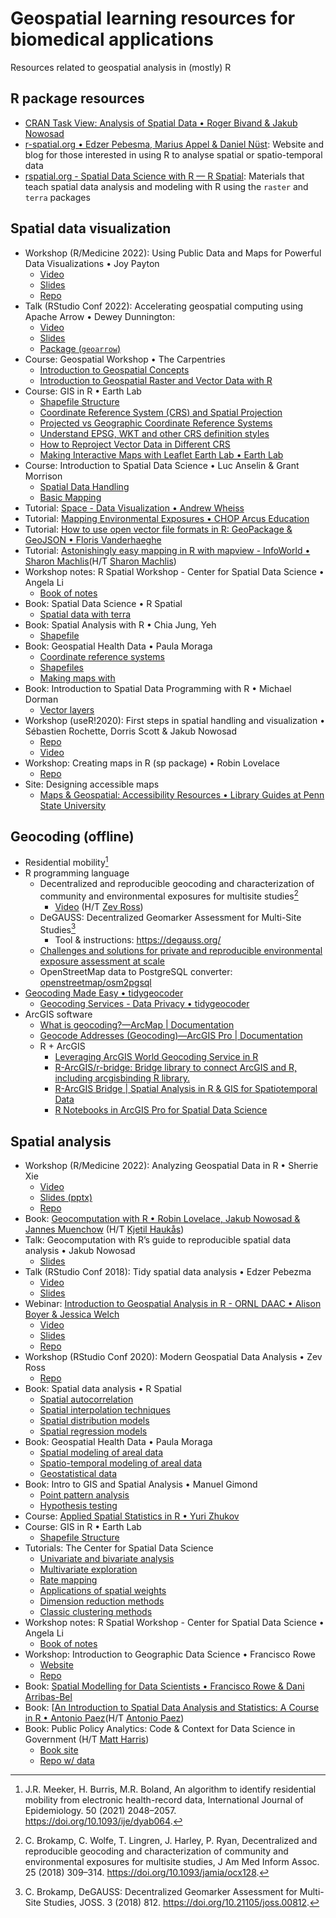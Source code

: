 # Geospatial learning resources for biomedical applications
Resources related to geospatial analysis in (mostly) R

## R package resources

- [CRAN Task View: Analysis of Spatial Data • Roger Bivand & Jakub Nowosad](https://cran.r-project.org/web/views/Spatial.html)
- [r-spatial.org • Edzer Pebesma, Marius Appel & Daniel Nüst](https://r-spatial.org/): Website and blog for those interested in using R to analyse spatial or spatio-temporal data
- [rspatial.org - Spatial Data Science with R — R Spatial](https://rspatial.org/): Materials that teach spatial data analysis and modeling with R using the `raster` and `terra` packages
 
## Spatial data visualization

- Workshop (R/Medicine 2022): Using Public Data and Maps for Powerful Data Visualizations • Joy Payton
  - [Video](https://www.youtube.com/watch?v=iU1h5b3qp_Y)
  - [Slides](https://rpubs.com/pm0kjp/r_medicine_2022)
  - [Repo](https://github.com/pm0kjp/r-medicine-2022)
- Talk (RStudio Conf 2022): Accelerating geospatial computing using Apache Arrow • Dewey Dunnington: 
  - [Video](https://www.rstudio.com/conference/2022/talks/accelerating-geospatial-computing-using-apache/)
  - [Slides](https://github.com/rstudio/rstudio-conf/blob/master/2022/deweydunnington/Accelerating%20geospatial%20computing%20using%20Apache%20Arrow%20-%20Dewey%20Dunnington.pdf)
  - [Package (`geoarrow`)](https://paleolimbot.github.io/geoarrow/)
- Course: Geospatial Workshop • The Carpentries
  - [Introduction to Geospatial Concepts](https://datacarpentry.org/organization-geospatial/)
  - [Introduction to Geospatial Raster and Vector Data with R](https://datacarpentry.org/r-raster-vector-geospatial/)
- Course: GIS in R • Earth Lab
  - [Shapefile Structure](https://www.earthdatascience.org/courses/earth-analytics/spatial-data-r/shapefile-structure/)
  - [Coordinate Reference System (CRS) and Spatial Projection](https://www.earthdatascience.org/courses/earth-analytics/spatial-data-r/intro-to-coordinate-reference-systems/)
  - [Projected vs Geographic Coordinate Reference Systems](https://www.earthdatascience.org/courses/earth-analytics/spatial-data-r/geographic-vs-projected-coordinate-reference-systems-UTM/)
  - [Understand EPSG, WKT and other CRS definition styles](https://www.earthdatascience.org/courses/earth-analytics/spatial-data-r/understand-epsg-wkt-and-other-crs-definition-file-types/)
  - [How to Reproject Vector Data in Different CRS](https://www.earthdatascience.org/courses/earth-analytics/spatial-data-r/reproject-vector-data/)
  - [Making Interactive Maps with Leaflet Earth Lab • Earth Lab](https://www.earthdatascience.org/courses/earth-analytics/spatial-data-r/make-interactive-maps-with-leaflet-r/)
- Course: Introduction to Spatial Data Science • Luc Anselin & Grant Morrison
  - [Spatial Data Handling](https://spatialanalysis.github.io/lab_tutorials/1_R_Spatial_Data_Handling.html)
  - [Basic Mapping](https://spatialanalysis.github.io/lab_tutorials/4_R_Mapping.html)
- Tutorial: [Space - Data Visualization • Andrew Wheiss](https://datavizm20.classes.andrewheiss.com/example/12-example/)
- Tutorial: [Mapping Environmental Exposures • CHOP Arcus Education](https://education.arcus.chop.edu/mapping-environmental-exposures/)
- Tutorial: [How to use open vector file formats in R: GeoPackage & GeoJSON • Floris Vanderhaeghe](https://inbo.github.io/tutorials/tutorials/spatial_standards_vector/)
- Tutorial: [Astonishingly easy mapping in R with mapview - InfoWorld • Sharon Machlis](https://www.infoworld.com/article/3644848/astonishingly-easy-mapping-in-r-with-mapview.html)(H/T [Sharon Machlis](https://twitter.com/sharon000/status/1565834900514668544?s=20&t=NXyKKyVqeWGqcBL8J3aCPA))
- Workshop notes: R Spatial Workshop - Center for Spatial Data Science • Angela Li
  - [Book of notes](https://spatialanalysis.github.io/workshop-notes/)
- Book: Spatial Data Science • R Spatial
  - [Spatial data with terra](https://www.rspatial.org/terra/spatial/index.html)
- Book: Spatial Analysis with R • Chia Jung, Yeh
  - [Shapefile](https://chiajung-yeh.github.io/Spatial-Analysis/basic-knowledge-on-gis.html#shapefile)
- Book: Geospatial Health Data • Paula Moraga
  - [Coordinate reference systems](https://www.paulamoraga.com/book-geospatial/sec-intro.html)
  - [Shapefiles](https://www.paulamoraga.com/book-geospatial/sec-spatialdataandCRS.html#shapefiles)
  - [Making maps with ](https://www.paulamoraga.com/book-geospatial/sec-spatialdataandCRS.html#making-maps-with-r)
- Book: Introduction to Spatial Data Programming with R • Michael Dorman
  - [Vector layers](https://geobgu.xyz/r/vector-layers.html)
- Workshop (useR!2020): First steps in spatial handling and visualization • Sébastien Rochette, Dorris Scott & Jakub Nowosad
  - [Repo](https://github.com/statnmap/user2020_rspatial_tutorial)
  - [Video](https://www.youtube.com/watch?v=1Hp8MO82t4g)
- Workshop: Creating maps in R (sp package) • Robin Lovelace
  - [Repo](https://github.com/Robinlovelace/Creating-maps-in-R)
- Site: Designing accessible maps
  - [Maps & Geospatial: Accessibility Resources • Library Guides at Penn State University](https://guides.libraries.psu.edu/c.php?g=1246608&p=9122546)

## Geocoding (offline)
- Residential mobility[^1]
- R programming language
  - Decentralized and reproducible geocoding and characterization of community and environmental exposures for multisite studies[^2]
    - [Video](https://www.cctst.org/news/2019/04/decentralized-and-reproducible-geocoding_11.html) (H/T [Zev Ross](https://twitter.com/zevross))
  - DeGAUSS: Decentralized Geomarker Assessment for Multi-Site Studies[^3]
    - Tool & instructions: https://degauss.org/ 
  - [Challenges and solutions for private and reproducible environmental exposure assessment at scale](https://www.niehs.nih.gov/news/events/pastmtg/2022/elsi/challenges_and_solutions_for_private_and_reproducible_environmental_exposure_assessment_at_scale_508.pdf)
  - OpenStreetMap data to PostgreSQL converter: [openstreetmap/osm2pgsql](https://github.com/openstreetmap/osm2pgsql)
- [Geocoding Made Easy • tidygeocoder](https://jessecambon.github.io/tidygeocoder/index.html)
  - [Geocoding Services - Data Privacy • tidygeocoder](https://jessecambon.github.io/tidygeocoder/articles/geocoder_services.html#data-privacy) 
- ArcGIS software
  - [What is geocoding?—ArcMap | Documentation](https://desktop.arcgis.com/en/arcmap/latest/manage-data/geocoding/what-is-geocoding.htm)
  - [Geocode Addresses (Geocoding)—ArcGIS Pro | Documentation](https://pro.arcgis.com/en/pro-app/latest/tool-reference/geocoding/geocode-addresses.htm)
  - R + ArcGIS
    - [Leveraging ArcGIS World Geocoding Service in R](https://www.esri.com/arcgis-blog/products/arcgis-pro/analytics/leveraging-arcgis-world-geocoding-service-in-r/)
    - [R-ArcGIS/r-bridge: Bridge library to connect ArcGIS and R, including arcgisbinding R library.](https://github.com/R-ArcGIS/r-bridge)
    - [R-ArcGIS Bridge | Spatial Analysis in R & GIS for Spatiotemporal Data](https://www.esri.com/en-us/arcgis/products/r-arcgis-bridge/overview)
    - [R Notebooks in ArcGIS Pro for Spatial Data Science](https://www.esri.com/arcgis-blog/products/arcgis-pro/analytics/r-notebooks-in-arcgis-pro-for-spatial-data-science/)

## Spatial analysis

- Workshop (R/Medicine 2022): Analyzing Geospatial Data in R • Sherrie Xie
  - [Video](https://www.youtube.com/watch?v=DD7bXonh-_E)
  - [Slides (pptx)](https://github.com/sherriexie/SpatialAnalysisinR/raw/main/Analyzing%20geospatial%20data%20in%20R.pptx)
  - [Repo](https://github.com/sherriexie/SpatialAnalysisinR)
- Book: [Geocomputation with R • Robin Lovelace, Jakub Nowosad & Jannes Muenchow](https://geocompr.robinlovelace.net/) (H/T [Kjetil Haukås](https://twitter.com/kjethauk/status/1565809648963403776?s=20&t=NXyKKyVqeWGqcBL8J3aCPA))
- Talk: Geocomputation with R’s guide to reproducible spatial data analysis • Jakub Nowosad
  - [Slides](https://jakubnowosad.com/ogh2022)
- Talk (RStudio Conf 2018): Tidy spatial data analysis • Edzer Pebezma
  - [Video](https://www.rstudio.com/resources/rstudioconf-2018/tidy-spatial-data-analysis/)
  - [Slides](https://edzer.github.io/rstudio_conf/#1)
- Webinar: [Introduction to Geospatial Analysis in R - ORNL DAAC • Alison Boyer & Jessica Welch](https://daac.ornl.gov/resources/tutorials/r-geospatial-webinar/)
  - [Video](https://www.youtube.com/watch?v=Ul5Ly0266fU)
  - [Slides](https://daac.ornl.gov/resources/tutorials/r-geospatial-webinar/Earthdata_R_Geospatial_webinar_Mar2019_v20190312.pdf)
  - [Repo](https://github.com/ornldaac/r-geospatial-webinar)
- Workshop (RStudio Conf 2020): Modern Geospatial Data Analysis • Zev Ross
  - [Repo](https://github.com/rstudio-conf-2020/geospatial)
- Book: Spatial data analysis • R Spatial
  - [Spatial autocorrelation](https://www.rspatial.org/terra/analysis/3-spauto.html)
  - [Spatial interpolation techniques](https://www.rspatial.org/terra/analysis/4-interpolation.html)
  - [Spatial distribution models](https://www.rspatial.org/terra/analysis/5-global_regression.html)
  - [Spatial regression models](https://www.rspatial.org/terra/analysis/7-spregression.html)
- Book: Geospatial Health Data • Paula Moraga
  - [Spatial modeling of areal data](https://www.paulamoraga.com/book-geospatial/sec-arealdataexamplespatial.html)
  - [Spatio-temporal modeling of areal data](https://www.paulamoraga.com/book-geospatial/sec-arealdataexamplest.html)
  - [Geostatistical data](https://www.paulamoraga.com/book-geospatial/sec-geostatisticaldatatheory.html)
- Book: Intro to GIS and Spatial Analysis • Manuel Gimond
  - [Point pattern analysis](https://mgimond.github.io/Spatial/chp11_0.html)
  - [Hypothesis testing](https://mgimond.github.io/Spatial/hypothesis-testing.html)
- Course: [Applied Spatial Statistics in R • Yuri Zhukov](https://scholar.harvard.edu/zhukov/classes/applied-spatial-statistics-r)
- Course: GIS in R • Earth Lab
  - [Shapefile Structure](https://www.earthdatascience.org/courses/earth-analytics/spatial-data-r/shapefile-structure/)
- Tutorials: The Center for Spatial Data Science
  - [Univariate and bivariate analysis](https://spatialanalysis.github.io/lab_tutorials/2_R_EDA_1.html)
  - [Multivariate exploration](https://spatialanalysis.github.io/lab_tutorials/3_R_EDA_2.html)
  - [Rate mapping](https://spatialanalysis.github.io/lab_tutorials/Rate_mapping.html)
  - [Applications of spatial weights](https://spatialanalysis.github.io/lab_tutorials/Applications_of_Spatial_Weights.html)
  - [Dimension reduction methods](https://geodacenter.github.io/tutorials/pca_mds/pca_mds.html)
  - [Classic clustering methods](https://geodacenter.github.io/tutorials/classic_cluster/classic_cluster.html)
- Workshop notes: R Spatial Workshop - Center for Spatial Data Science • Angela Li
  - [Book of notes](https://spatialanalysis.github.io/workshop-notes/)
- Workshop: Introduction to Geographic Data Science • Francisco Rowe
  - [Website](https://fcorowe.github.io/intro-gds/)
  - [Repo](https://github.com/fcorowe/intro-gds)
- Book: [Spatial Modelling for Data Scientists • Francisco Rowe & Dani Arribas-Bel](https://gdsl-ul.github.io/san/)
- Book: [[An Introduction to Spatial Data Analysis and Statistics: A Course in R • Antonio Paez](https://paezha.github.io/spatial-analysis-r/)(H/T [Antonio Paez](https://twitter.com/paezha/status/1565808944198680578?s=20&t=NXyKKyVqeWGqcBL8J3aCPA))
- Book: Public Policy Analytics: Code & Context for Data Science in Government (H/T [Matt Harris](https://twitter.com/Md_Harris/status/1565820991485394944?s=20&t=NXyKKyVqeWGqcBL8J3aCPA))
  - [Book site](https://urbanspatial.github.io/PublicPolicyAnalytics/index.html)
  - [Repo w/ data](https://github.com/urbanSpatial/Public-Policy-Analytics-Landing)

[^1]: J.R. Meeker, H. Burris, M.R. Boland, An algorithm to identify residential mobility from electronic health-record data, International Journal of Epidemiology. 50 (2021) 2048–2057. https://doi.org/10.1093/ije/dyab064.

[^2]: C. Brokamp, C. Wolfe, T. Lingren, J. Harley, P. Ryan, Decentralized and reproducible geocoding and characterization of community and environmental exposures for multisite studies, J Am Med Inform Assoc. 25 (2018) 309–314. https://doi.org/10.1093/jamia/ocx128.

[^3]: C. Brokamp, DeGAUSS: Decentralized Geomarker Assessment for Multi-Site Studies, JOSS. 3 (2018) 812. https://doi.org/10.21105/joss.00812.
